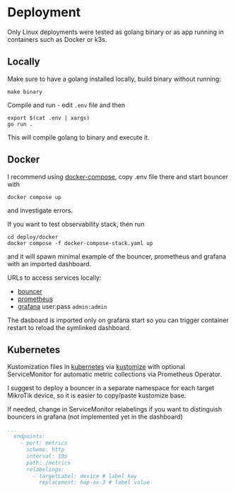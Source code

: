 # Deployment

Only Linux deployments were tested as golang binary or as app running in
containers such as Docker or k3s.

## Locally

Make sure to have a golang installed locally, build binary without running:

```shell
make binary
```

Compile and run - edit `.env` file and then

```shell
export $(cat .env | xargs)
go run .

```

This will compile golang to binary and execute it.

## Docker

I recommend using [docker-compose](https://github.com/nvtkaszpir/cs-mikrotik-bouncer-alt/tree/main/deploy/docker),
copy .env file there and start bouncer with

```shell
docker compose up
```

and investigate errors.

If you want to test observability stack, then run

```shell
cd deploy/docker
docker compose -f docker-compose-stack.yaml up
```

and it will spawn minimal example of the bouncer, prometheus and grafana with an imported
dashboard.

URLs to access services locally:

* [bouncer](http://127.0.0.1:2112/metrics)
* [prometheus](http://127.0.0.1:9090)
* [grafana](http://127.0.0.1:3000) user:pass `admin:admin`

The dasboard is imported only on grafana start so you can trigger container restart to reload
the symlinked dashboard.

## Kubernetes

Kustomization files in [kubernetes](https://github.com/nvtkaszpir/cs-mikrotik-bouncer-alt/tree/main/deploy/kubernetes)
via [kustomize](https://kustomize.io/) with optional ServiceMonitor
for automatic metric collections via Prometheus Operator.

I suggest to deploy a bouncer in a separate namespace for each target MikroTik device,
so it is easier to copy/paste kustomize base.

If needed, change in ServiceMonitor relabelings if you want to distinguish bouncers
in grafana (not implemented yet in the dashboard)

```yaml
...
  endpoints:
    - port: metrics
      scheme: http
      interval: 10s
      path: /metrics
      relabelings:
        - targetLabel: device # label key
          replacement: hap-ax-3 # label value

```
